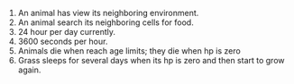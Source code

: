 1. An animal has view  its neighboring environment.
2. An animal search its neighboring cells for food.
3. 24 hour per day currently.
4. 3600 seconds per hour.
5. Animals die when reach age limits; they die when hp is zero
6. Grass sleeps for several days when its hp is zero and then start to grow again.